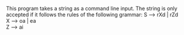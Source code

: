 This program takes a string as a command line input. The string is only accepted if it follows the rules of the following grammar:
S --> rXd | rZd<br />
X --> oa | ea<br />
Z --> ai<br />
